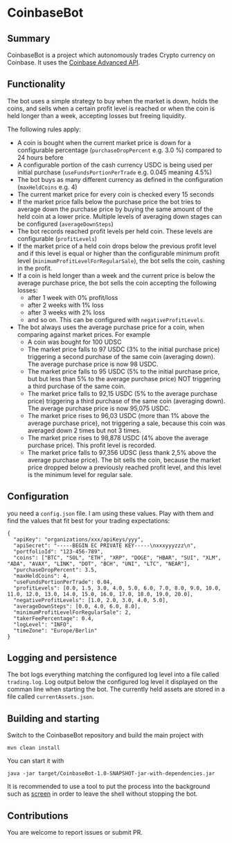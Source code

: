 # CoinbaseBot

## Summary

CoinbaseBot is a project which autonomously trades Crypto currency on Coinbase. It uses the [Coinbase Advanced API](https://www.coinbase.com/developer-platform/products/advanced-trade-api).

## Functionality

The bot uses a simple strategy to buy when the market is down, holds the coins, and sells when a certain profit level is reached or when the coin is held longer than a week, accepting losses but freeing liquidity.

The following rules apply:

* A coin is bought when the current market price is down for a configurable percentage (`purchaseDropPercent` e.g. 3.0 %) compared to 24 hours before
* A configurable portion of the cash currency USDC is being used per initial purchase (`useFundsPortionPerTrade` e.g. 0.045 meaning 4.5%) 
* The bot buys as many different currency as defined in the configuration (`maxHeldCoins` e.g. 4)
* The current market price for every coin is checked every 15 seconds
* If the market price falls below the purchase price the bot tries to average down the purchase price by buying the same amount of the held coin at a lower price. Multiple levels of averaging down stages can be configured (`averageDownSteps`)
* The bot records reached profit levels per held coin. These levels are configurable (`profitLevels`)
* If the market price of a held coin drops below the previous profit level and if this level is equal or higher than the configurable minimum profit level (`minimumProfitLevelForRegularSale`), the bot sells the coin, cashing in the profit.
* If a coin is held longer than a week and the current price is below the average purchase price, the bot sells the coin accepting the following losses:
  * after 1 week with 0% profit/loss
  * after 2 weeks with 1% loss
  * after 3 weeks with 2% loss
  * and so on. This can be configured with `negativeProfitLevels`.
* The bot always uses the average purchase price for a coin, when comparing against market prices. For example
  * A coin was bought for 100 UDSC
  * The market price falls to 97 USDC (3% to the initial purchase price) triggering a second purchase of the same coin (averaging down). The average purchase price is now 98 USDC.
  * The market price falls to 95 USDC (5% to the initial purchase price, but but less than 5% to the average purchase price) NOT triggering a third purchase of the same coin.
  * The market price falls to 92,15 USDC (5% to the average purchase price) triggering a third purchase of the same coin (averaging down). The average purchase price is now 95,075 USDC.
  * The market price rises to 96,03 USDC (more than 1% above the average purchase price), not triggering a sale, because this coin was averaged down 2 times but not 3 times.
  * The market price rises to 98,878 USDC (4% above the average purchase price). This profit level is recorded.
  * The market price falls to 97,356 UDSC (less thank 2,5% above the average purchase price). The bit sells the coin, because the market price dropped below a previously reached profit level, and this level is the minimum level for regular sale.

## Configuration

you need a `config.json` file. I am using these values. Play with them and find the values that fit best for your trading expectations:

```
{
  "apiKey": "organizations/xxx/apiKeys/yyy",
  "apiSecret": "-----BEGIN EC PRIVATE KEY-----\nxxxyyyzzz\n",
  "portfolioId": "123-456-789",
  "coins": ["BTC", "SOL", "ETH", "XRP", "DOGE", "HBAR", "SUI", "XLM", "ADA", "AVAX", "LINK", "DOT", "BCH", "UNI", "LTC", "NEAR"],
  "purchaseDropPercent": 3.5,
  "maxHeldCoins": 4,
  "useFundsPortionPerTrade": 0.04,
  "profitLevels": [0.0, 1.5, 3.0, 4.0, 5.0, 6.0, 7.0, 8.0, 9.0, 10.0, 11.0, 12.0, 13.0, 14.0, 15.0, 16.0, 17.0, 18.0, 19.0, 20.0],
  "negativeProfitLevels": [1.0, 2.0, 3.0, 4.0, 5.0],
  "averageDownSteps": [0.0, 4.0, 6.0, 8.0],
  "minimumProfitLevelForRegularSale": 2,
  "takerFeePercentage": 0.4,
  "logLevel": "INFO",
  "timeZone": "Europe/Berlin"
}
```

## Logging and persistence

The bot logs everything matching the configured log level into a file called `trading.log`. Log output below the configured log level it displayed on the comman line when starting the bot.
The currently held assets are stored in a file called `currentAssets.json`.

## Building and starting

Switch to the CoinbaseBot repository and build the main project with

`mvn clean install`

You can start it with

`java -jar target/CoinbaseBot-1.0-SNAPSHOT-jar-with-dependencies.jar`

It is recommended to use a tool to put the process into the background such as [screen](https://wiki.debian.org/screen) in order to leave the shell without stopping the bot.

## Contributions

You are welcome to report issues or submit PR.

